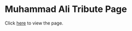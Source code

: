 # Muhammad Ali Tribute Page

Click [here](http://htmlpreview.github.io/?https://github.com/cmanagoli/Muhammad-Ali-Tribute-Page/blob/master/dist/index.html) to view the page.
